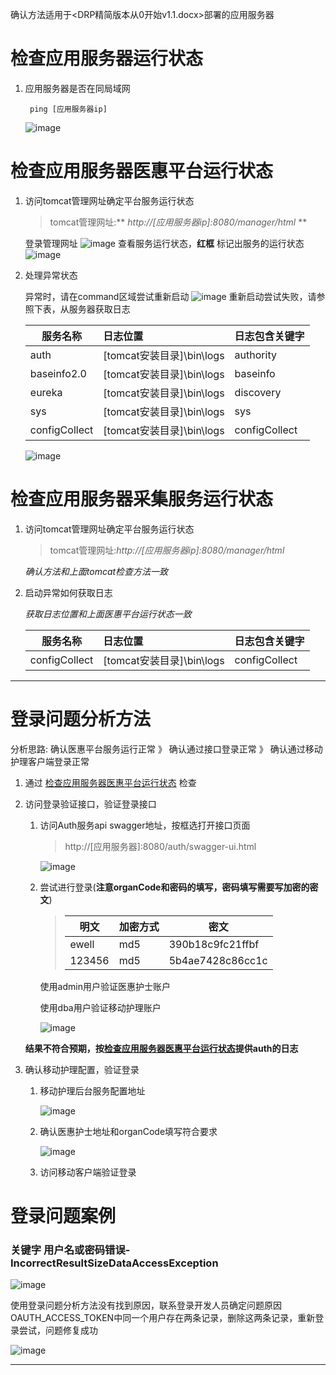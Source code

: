 确认方法适用于<DRP精简版本从0开始v1.1.docx>部署的应用服务器

# 检查应用服务器运行状态
1. 应用服务器是否在同局域网

        ping [应用服务器ip]
    ![image](./../Resource/pic/pingServer.png)

# 检查应用服务器医惠平台运行状态

1. 访问tomcat管理网址确定平台服务运行状态
    > tomcat管理网址:** _http://[应用服务器ip]:8080/manager/html_ **

    登录管理网址
    ![image](./../Resource/pic/tomcatLogin.png)
    查看服务运行状态，**红框**
    标记出服务的运行状态
    ![image](./../Resource/pic/tomcatPsSimple.png)
1. 处理异常状态

    异常时，请在command区域尝试重新启动
    ![image](./../Resource/pic/tomcatCommand.png)
    重新启动尝试失败，请参照下表，从服务器获取日志

    |服务名称|日志位置|日志包含关键字|
    |---|:---|---|
    |auth|[tomcat安装目录]\bin\logs|authority|
    |baseinfo2.0|[tomcat安装目录]\bin\logs|baseinfo|
    |eureka|[tomcat安装目录]\bin\logs|discovery|
    |sys|[tomcat安装目录]\bin\logs|sys|
    |configCollect|[tomcat安装目录]\bin\logs|configCollect|

    ![image](./../Resource/pic/tomcatLogDirSimple.png)

# 检查应用服务器采集服务运行状态

1. 访问tomcat管理网址确定平台服务运行状态
    > tomcat管理网址:_http://[应用服务器ip]:8080/manager/html_

    *确认方法和上面tomcat检查方法一致*

1. 启动异常如何获取日志

    *获取日志位置和上面医惠平台运行状态一致*

    |服务名称|日志位置|日志包含关键字|
    |---|:---|---|
    |configCollect|[tomcat安装目录]\bin\logs|configCollect|

---

# 登录问题分析方法
分析思路:   确认医惠平台服务运行正常 》 确认通过接口登录正常 》 确认通过移动护理客户端登录正常
1. 通过 [检查应用服务器医惠平台运行状态](#检查应用服务器医惠平台运行状态) 检查
1. 访问登录验证接口，验证登录接口
    1. 访问Auth服务api swagger地址，按框选打开接口页面
        > http://[应用服务器]:8080/auth/swagger-ui.html

        ![image](./../Resource/pic/authLoginUi.png)
    1. 尝试进行登录(**注意organCode和密码的填写，密码填写需要写加密的密文**)
        > |明文|加密方式|密文|
        > |---|:---|---|
        > |ewell|md5|390b18c9fc21ffbf|
        > |123456|md5|5b4ae7428c86cc1c|

        使用admin用户验证医惠护士账户

        使用dba用户验证移动护理账户

        ![image](./../Resource/pic/authLoginTest.png)

    **结果不符合预期，按[检查应用服务器医惠平台运行状态](#检查应用服务器医惠平台运行状态)提供auth的日志**
1. 确认移动护理配置，验证登录
    1. 移动护理后台服务配置地址

        ![image](./../Resource/pic/nursingConfDir.png)

    1. 确认医惠护士地址和organCode填写符合要求

        ![image](./../Resource/pic/NursingConfOrgancode.png)

    1. 访问移动客户端验证登录

# 登录问题案例
### 关键字  用户名或密码错误-IncorrectResultSizeDataAccessException

![image](./../Resource/pic/authIncorrectResultSize.png)

使用登录问题分析方法没有找到原因，联系登录开发人员确定问题原因
OAUTH_ACCESS_TOKEN中同一个用户存在两条记录，删除这两条记录，重新登录尝试，问题修复成功

![image](./../Resource/pic/databaseOauthAccessToken.png)

---
